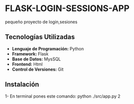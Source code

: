# FLASK-LOGIN-SESSIONS-APP

  pequeño proyecto de login,sesiones

## Tecnologías Utilizadas

- **Lenguaje de Programación:** Python
- **Framework:** Flask
- **Base de Datos:** MysSQL
- **Frontend:** Html
- **Control de Versiones:** Git

## Instalación

1- En terminal pones este comando:
  python ./src/app.py
2 
